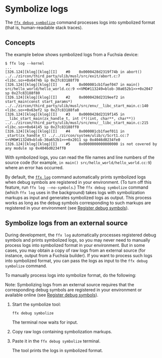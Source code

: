 # Symbolize logs

The [`ffx debug symbolize`][ffx-debug-symbolize] command processes logs
into symbolized format (that is, human-readable stack traces).

## Concepts

The example below shows symbolized logs from a Fuchsia device:

```none {:.devsite-disable-click-to-copy}
$ ffx log --kernel
...
[326.124][klog][klog][I]    #0    0x0000428d2319f74b in abort() ../../zircon/third_party/ulib/musl/src/exit/abort.c:7 <libc.so>+0x6474b sp 0x27c83188f70
[326.124][klog][klog][I]    #1    0x000001cb1faef047 in main() src/hello_world/hello_world.cc:9 <<VMO#113249=blob-30a652b1>>+0x2047 sp 0x27c83188f80
[326.124][klog][klog][I]    #2    0x0000428d2319eef2 in start_main(const start_params*) ../../zircon/third_party/ulib/musl/src/env/__libc_start_main.c:140 <libc.so>+0x63ef2 sp 0x27c83188fa0
[326.124][klog][klog][I]    #3    0x0000428d2319f145 in __libc_start_main(zx_handle_t, int (*)(int, char**, char**)) ../../zircon/third_party/ulib/musl/src/env/__libc_start_main.c:215 <libc.so>+0x64145 sp 0x27c83188ff0
[326.124][klog][klog][I]    #4    0x000001cb1faef011 in _start(zx_handle_t) ../../zircon/system/ulib/c/Scrt1.cc:7 <<VMO#113249=blob-30a652b1>>+0x2011 sp 0x4046d0234fe0
[326.124][klog][klog][I]    #5    0x0000000000000000 is not covered by any module sp 0x4046d0234ff0
```

With symbolized logs, you can read the file names and line
numbers of the source code (for example,
`in main() src/hello_world/hello_world.cc:9`) where an error has occurred.

By default, the [`ffx log`][ffx-log] command automatically prints symbolized
logs when debug symbols are registered in your environment. (To turn off this
feature, run `ffx log -–no-symbols`.) The `ffx debug symbolize` command
(which `ffx log` uses in the background) takes logs with symbolization markups
as input and generates symbolized logs as output. This process works as long as
the debug symbols corresponding to such markups are registered in your
environment (see [Register debug symbols][register-debug-symbols]).

## Symbolize logs from an external source

During development, the `ffx log` automatically processes registered debug
symbols and prints symbolized logs, so you may never need to manually process
logs into symbolized format in your environment. But in some cases, you may
obtain a copy of raw logs from an external source (for instance, output from
a Fuchsia builder). If you want to process such logs into symbolized format,
you can pass the logs as input to the `ffx debug symbolize` command.

To manually process logs into symbolize format, do the following:

Note: Symbolizing logs from an external source requires that the corresponding
debug symbols are registered in your environment or available online
(see [Register debug symbols][register-debug-symbols]).

1. Start the symbolize tool:

   ```posix-terminal
   ffx debug symbolize
   ```

   The terminal now waits for input.

2. Copy raw logs containing symbolization markups.
3. Paste it in the `ffx debug symbolize` terminal.

   The tool prints the logs in symbolized format.

<!-- Reference links -->

[ffx-debug-symbolize]: https://fuchsia.dev/reference/tools/sdk/ffx#symbolize
[ffx-log]: https://fuchsia.dev/reference/tools/sdk/ffx#log_2
[register-debug-symbols]: /docs/development/tools/ffx/workflows/register-debug-symbols.md
